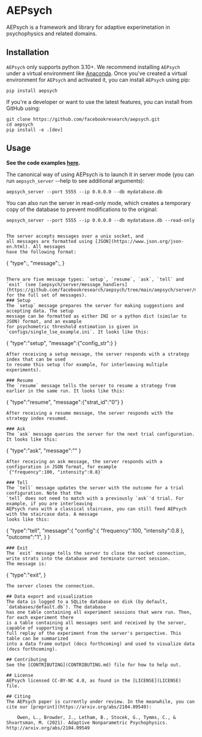 # AEPsych

AEPsych is a framework and library for adaptive experimetation in psychophysics and related domains.

## Installation
`AEPsych` only supports python 3.10+. We recommend installing `AEPsych` under a virtual environment like
[Anaconda](https://docs.conda.io/projects/conda/en/latest/user-guide/tasks/manage-environments.html).
Once you've created a virtual environment for `AEPsych` and activated it, you can install `AEPsych` using pip:

```
pip install aepsych
```

If you're a developer or want to use the latest features, you can install from GitHub using:

```
git clone https://github.com/facebookresearch/aepsych.git
cd aepsych
pip install -e .[dev]
```

## Usage
**See the code examples [here](https://github.com/facebookresearch/aepsych/tree/main/examples).**

The canonical way of using AEPsych is to launch it in server mode (you can run `aepsych_server` --help to see additional arguments):

```
aepsych_server --port 5555 --ip 0.0.0.0 --db mydatabase.db
```

You can also run the server in read-only mode, which creates a temporary copy of the database to prevent modifications to the original:

```
aepsych_server --port 5555 --ip 0.0.0.0 --db mydatabase.db --read-only
```
```

The server accepts messages over a unix socket, and
all messages are formatted using [JSON](https://www.json.org/json-en.html). All messages
have the following format:

```
{
     "type":<TYPE>,
     "message":<MESSAGE>,
}
```

There are five message types: `setup`, `resume`, `ask`, `tell` and `exit` (see [aepsych/server/message_handlers](https://github.com/facebookresearch/aepsych/tree/main/aepsych/server/message_handlers) for the full set of messages).
### Setup
The `setup` message prepares the server for making suggestions and accepting data. The setup
message can be formatted as either INI or a python dict (similar to JSON) format, and an example
for psychometric threshold estimation is given in `configs/single_lse_example.ini`. It looks like this:

```
{
    "type":"setup",
    "message":{"config_str":<PASTED CONFIG STRING>}
}
```
After receiving a setup message, the server responds with a strategy index that can be used
to resume this setup (for example, for interleaving multiple experiments).

### Resume
The `resume` message tells the server to resume a strategy from earlier in the same run. It looks like this:
```
{
    "type":"resume",
    "message":{"strat_id":"0"}
}
```
After receiving a resume message, the server responds with the strategy index resumed.

### Ask
The `ask` message queries the server for the next trial configuration. It looks like this:

```
{
    "type":"ask",
    "message":""
}
```
After receiving an ask message, the server responds with a configuration in JSON format, for example
`{"frequency":100, "intensity":0.8}`

### Tell
The `tell` message updates the server with the outcome for a trial configuration. Note that the
`tell` does not need to match with a previously `ask`'d trial. For example, if you are interleaving
AEPsych runs with a classical staircase, you can still feed AEPsych with the staircase data. A message
looks like this:
```
{
    "type":"tell",
    "message":{
        "config":{
                "frequency":100,
                "intensity":0.8
            },
        "outcome":"1",
    }
}
```
### Exit
The `exit` message tells the server to close the socket connection, write strats into the database and terminate current session.
The message is:
```
{
    "type":"exit",
}
```
The server closes the connection.

## Data export and visualization
The data is logged to a SQLite database on disk (by default, `databases/default.db`). The database
has one table containing all experiment sessions that were run. Then, for each experiment there
is a table containing all messages sent and received by the server, capable of supporting a
full replay of the experiment from the server's perspective. This table can be summarized
into a data frame output (docs forthcoming) and used to visualize data (docs forthcoming).

## Contributing
See the [CONTRIBUTING](CONTRIBUTING.md) file for how to help out.

## License
AEPsych licensed CC-BY-NC 4.0, as found in the [LICENSE](LICENSE) file.

## Citing
The AEPsych paper is currently under review. In the meanwhile, you can cite our [preprint](https://arxiv.org/abs/2104.09549):

    Owen, L., Browder, J., Letham, B., Stocek, G., Tymms, C., & Shvartsman, M. (2021). Adaptive Nonparametric Psychophysics. http://arxiv.org/abs/2104.09549
